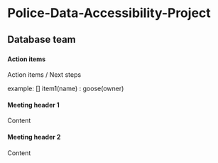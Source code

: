 # Police-Data-Accessibility-Project
## Database team

### <date of meeting> <summary of meeting>

#### Action items

Action items / Next steps

example:
[] item1(name) : goose(owner)

#### Meeting header 1

Content

#### Meeting header 2

Content
